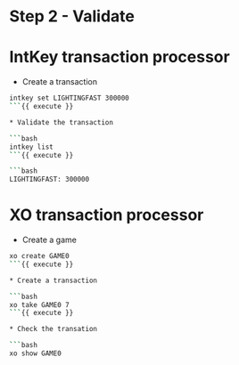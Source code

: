 # Step 2 - Validate

# IntKey transaction processor

* Create a transaction

```bash
intkey set LIGHTINGFAST 300000 
```{{ execute }}

* Validate the transaction

```bash
intkey list
```{{ execute }}

```bash
LIGHTINGFAST: 300000 
```

# XO transaction processor

* Create a game

```bash
xo create GAME0 
```{{ execute }}

* Create a transaction

```bash
xo take GAME0 7
```{{ execute }}

* Check the transation

```bash
xo show GAME0
```

```bash

```
